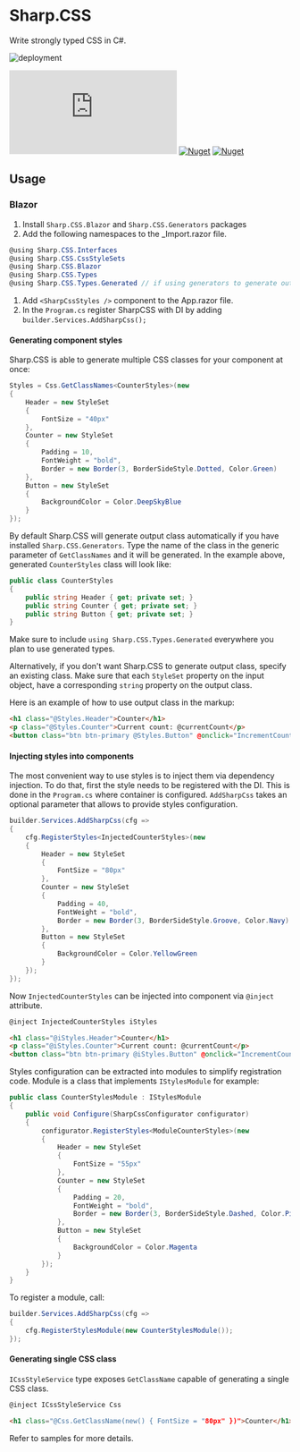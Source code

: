 # Sharp.CSS

Write strongly typed CSS in C#.

![deployment](https://github.com/BerserkerDotNet/Sharp.CSS/workflows/deployment/badge.svg?branch=master)

[![Nuget](https://buildstats.info/nuget/Sharp.CSS?v=0.1.8-alpha)](https://www.nuget.org/packages/Sharp.CSS)
[![Nuget](https://buildstats.info/nuget/Sharp.CSS.Blazor?v=0.1.8-alpha)](https://www.nuget.org/packages/Sharp.CSS.Blazor)
[![Nuget](https://buildstats.info/nuget/Sharp.CSS.Generators?v=0.1.8-alpha)](https://www.nuget.org/packages/Sharp.CSS.Generators)

## Usage

### Blazor

1. Install `Sharp.CSS.Blazor` and `Sharp.CSS.Generators` packages
1. Add the following namespaces to the _Import.razor file.

```csharp
@using Sharp.CSS.Interfaces
@using Sharp.CSS.CssStyleSets
@using Sharp.CSS.Blazor
@using Sharp.CSS.Types
@using Sharp.CSS.Types.Generated // if using generators to generate output types
```
1. Add `<SharpCssStyles />` component to the App.razor file.
1. In the `Program.cs` register SharpCSS with DI by adding `builder.Services.AddSharpCss();`

#### Generating component styles
Sharp.CSS is able to generate multiple CSS classes for your component at once:
```csharp
Styles = Css.GetClassNames<CounterStyles>(new
{
    Header = new StyleSet
    {
        FontSize = "40px"
    },
    Counter = new StyleSet
    {
        Padding = 10,
        FontWeight = "bold",
        Border = new Border(3, BorderSideStyle.Dotted, Color.Green)
    },
    Button = new StyleSet
    {
        BackgroundColor = Color.DeepSkyBlue
    }
});
```
By default Sharp.CSS will generate output class automatically if you have installed `Sharp.CSS.Generators`. Type the name of the class in the generic parameter of `GetClassNames` and it will be generated.
In the example above, generated `CounterStyles` class will look like:
```csharp
public class CounterStyles
{
    public string Header { get; private set; }
    public string Counter { get; private set; }
    public string Button { get; private set; }
}
```
Make sure to include `using Sharp.CSS.Types.Generated` everywhere you plan to use generated types.

Alternatively, if you don't want Sharp.CSS to generate output class, specify an existing class. Make sure that each `StyleSet` property on the input object, have a corresponding `string` property on the output class.

Here is an example of how to use output class in the markup:
```html
<h1 class="@Styles.Header">Counter</h1>
<p class="@Styles.Counter">Current count: @currentCount</p>
<button class="btn btn-primary @Styles.Button" @onclick="IncrementCount">Click me</button>
```

#### Injecting styles into components
The most convenient way to use styles is to inject them via dependency injection.
To do that, first the style needs to be registered with the DI. This is done in the `Program.cs` where container is configured.
`AddSharpCss` takes an optional parameter that allows to provide styles configuration.
```csharp
builder.Services.AddSharpCss(cfg =>
{
    cfg.RegisterStyles<InjectedCounterStyles>(new
    {
        Header = new StyleSet
        {
            FontSize = "80px"
        },
        Counter = new StyleSet
        {
            Padding = 40,
            FontWeight = "bold",
            Border = new Border(3, BorderSideStyle.Groove, Color.Navy)
        },
        Button = new StyleSet
        {
            BackgroundColor = Color.YellowGreen
        }
    });
});
```

Now `InjectedCounterStyles` can be injected into component via `@inject` attribute.
```html
@inject InjectedCounterStyles iStyles

<h1 class="@iStyles.Header">Counter</h1>
<p class="@iStyles.Counter">Current count: @currentCount</p>
<button class="btn btn-primary @iStyles.Button" @onclick="IncrementCount">Click me</button>
```

Styles configuration can be extracted into modules to simplify registration code.
Module is a class that implements `IStylesModule` for example:

```csharp
public class CounterStylesModule : IStylesModule
{
    public void Configure(SharpCssConfigurator configurator)
    {
        configurator.RegisterStyles<ModuleCounterStyles>(new
        {
            Header = new StyleSet
            {
                FontSize = "55px"
            },
            Counter = new StyleSet
            {
                Padding = 20,
                FontWeight = "bold",
                Border = new Border(3, BorderSideStyle.Dashed, Color.Pink)
            },
            Button = new StyleSet
            {
                BackgroundColor = Color.Magenta
            }
        });
    }
}
```

To register a module, call:
```csharp
builder.Services.AddSharpCss(cfg =>
{
    cfg.RegisterStylesModule(new CounterStylesModule());
});
```

#### Generating single CSS class

`ICssStyleService` type exposes `GetClassName` capable of generating a single CSS class.
```html
@inject ICssStyleService Css

<h1 class="@Css.GetClassName(new() { FontSize = "80px" })">Counter</h1>
```

Refer to samples for more details.
